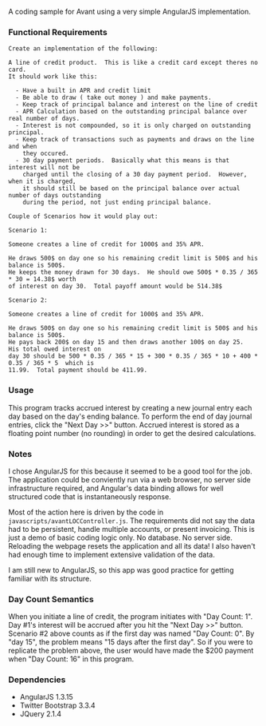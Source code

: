 A coding sample for Avant using a very simple AngularJS implementation.

### Functional Requirements

    Create an implementation of the following:
    
    A line of credit product.  This is like a credit card except theres no card.
    It should work like this:
    
      - Have a built in APR and credit limit
      - Be able to draw ( take out money ) and make payments.
      - Keep track of principal balance and interest on the line of credit
      - APR Calculation based on the outstanding principal balance over real number of days.
      - Interest is not compounded, so it is only charged on outstanding principal.
      - Keep track of transactions such as payments and draws on the line and when
        they occured.
      - 30 day payment periods.  Basically what this means is that interest will not be
        charged until the closing of a 30 day payment period.  However, when it is charged,
        it should still be based on the principal balance over actual number of days outstanding
        during the period, not just ending principal balance.
    
    Couple of Scenarios how it would play out:
    
    Scenario 1:
    
    Someone creates a line of credit for 1000$ and 35% APR.
    
    He draws 500$ on day one so his remaining credit limit is 500$ and his balance is 500$.  
    He keeps the money drawn for 30 days.  He should owe 500$ * 0.35 / 365 * 30 = 14.38$ worth
    of interest on day 30.  Total payoff amount would be 514.38$
    
    Scenario 2:
    
    Someone creates a line of credit for 1000$ and 35% APR.
    
    He draws 500$ on day one so his remaining credit limit is 500$ and his balance is 500$.
    He pays back 200$ on day 15 and then draws another 100$ on day 25.  His total owed interest on
    day 30 should be 500 * 0.35 / 365 * 15 + 300 * 0.35 / 365 * 10 + 400 * 0.35 / 365 * 5  which is
    11.99.  Total payment should be 411.99.

### Usage

This program tracks accrued interest by creating a new journal entry each day based on the day's ending balance.
To perform the end of day journal entries, click the "Next Day >>" button. Accrued interest is stored as a floating
point number (no rounding) in order to get the desired calculations.


### Notes

I chose AngularJS for this because it seemed to be a good tool for the job. The application could be conviently
run via a web browser, no server side infrastructure required, and Angular's data binding allows for well structured
code that is instantaneously response.

Most of the action here is driven by the code in ```javascripts/avantLOCController.js```. The requirements did not 
say the data had to be persistent, handle multiple accounts, or present invoicing. This is just a demo of basic 
coding logic only. No database. No server side. Reloading the webpage resets the application and all its data! I
also haven't had enough time to implement extensive validation of the data.

I am still new to AngularJS, so this app was good practice for getting familiar with its structure.

### Day Count Semantics

When you initiate a line of credit, the program initiates with "Day Count: 1". Day #1's interest will be accrued
after you hit the "Next Day >>" button. Scenario #2 above counts as if the first day was named "Day Count: 0". By
"day 15", the problem means "15 days after the first day". So if you were to replicate the problem above, the user
would have made the $200 payment when "Day Count: 16" in this program.

### Dependencies

* AngularJS 1.3.15
* Twitter Bootstrap 3.3.4
* JQuery 2.1.4